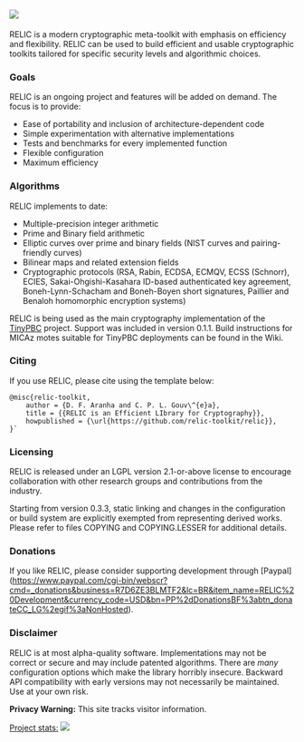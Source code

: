 ![](https://github.com/relic-toolkit/relic/blob/master/art/logo.png)
=====

RELIC is a modern cryptographic meta-toolkit with emphasis on efficiency and flexibility. RELIC can be used to build efficient and usable cryptographic toolkits tailored for specific security levels and algorithmic choices.

### Goals

RELIC is an ongoing project and features will be added on demand. The focus is to provide:

 * Ease of portability and inclusion of architecture-dependent code
 * Simple experimentation with alternative implementations
 * Tests and benchmarks for every implemented function
 * Flexible configuration
 * Maximum efficiency

### Algorithms

RELIC implements to date:

 * Multiple-precision integer arithmetic
 * Prime and Binary field arithmetic
 * Elliptic curves over prime and binary fields (NIST curves and pairing-friendly curves)
 * Bilinear maps and related extension fields
 * Cryptographic protocols (RSA, Rabin, ECDSA, ECMQV, ECSS (Schnorr), ECIES, Sakai-Ohgishi-Kasahara ID-based authenticated key agreement, Boneh-Lynn-Schacham and Boneh-Boyen short signatures, Paillier and Benaloh homomorphic encryption systems)

RELIC is being used as the main cryptography implementation of the [TinyPBC](http://sites.google.com/site/tinypbc/) project. Support was included in version 0.1.1. Build instructions for MICAz motes suitable for TinyPBC deployments can be found in the Wiki.

### Citing

If you use RELIC, please cite using the template below:

    @misc{relic-toolkit,
        author = {D. F. Aranha and C. P. L. Gouv\^{e}a},
        title = {{RELIC is an Efficient LIbrary for Cryptography}},
        howpublished = {\url{https://github.com/relic-toolkit/relic}},
    }`

### Licensing

RELIC is released under an LGPL version 2.1-or-above license to encourage collaboration with other research groups and contributions from the industry.

Starting from version 0.3.3, static linking and changes in the configuration or build system are explicitly exempted from representing derived works. Please refer to files COPYING and COPYING.LESSER for additional details.

### Donations

If you like RELIC, please consider supporting development through [Paypal] (https://www.paypal.com/cgi-bin/webscr?cmd=_donations&business=R7D6ZE3BLMTF2&lc=BR&item_name=RELIC%20Development&currency_code=USD&bn=PP%2dDonationsBF%3abtn_donateCC_LG%2egif%3aNonHosted).

### Disclaimer

RELIC is at most alpha-quality software. Implementations may not be correct or secure and may include patented algorithms. There are *many* configuration options which make the library horribly insecure. Backward API compatibility with early versions may not necessarily be maintained. Use at your own risk.

**Privacy Warning:** This site tracks visitor information.

[Project stats:](https://www.openhub.net/p/relic-toolkit)
![](https://www.openhub.net/p/relic-toolkit/widgets/project_partner_badge.gif)
